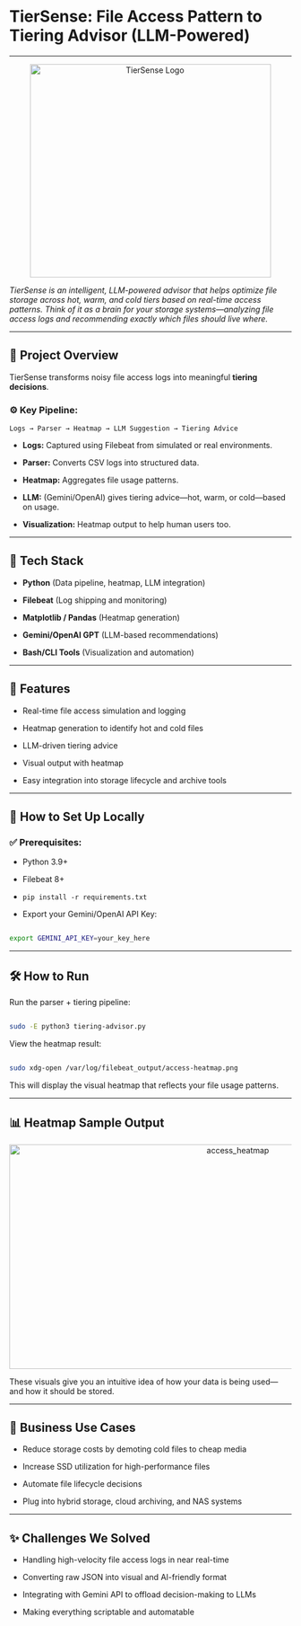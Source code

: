 # **TierSense: File Access Pattern to Tiering Advisor (LLM-Powered)**

---
<p align="center">
<img src="https://github.com/user-attachments/assets/ef229501-4a49-48b2-b06d-cee521be674a" alt="TierSense Logo" width="430" height="380"/>
</p>

*TierSense is an intelligent, LLM-powered advisor that helps optimize file storage across hot, warm, and cold tiers based on real-time access patterns. Think of it as a brain for your storage systems—analyzing file access logs and recommending exactly which files should live where.*
 
---
 
## 📌 Project Overview
 
TierSense transforms noisy file access logs into meaningful **tiering decisions**.
 
### ⚙️ Key Pipeline:

```
Logs → Parser → Heatmap → LLM Suggestion → Tiering Advice
```
- **Logs:** Captured using Filebeat from simulated or real environments.

- **Parser:** Converts CSV logs into structured data.

- **Heatmap:** Aggregates file usage patterns.

- **LLM:** (Gemini/OpenAI) gives tiering advice—hot, warm, or cold—based on usage.

- **Visualization:** Heatmap output to help human users too.
 
---
 
## 🧪 Tech Stack
 
- **Python** (Data pipeline, heatmap, LLM integration)

- **Filebeat** (Log shipping and monitoring)

- **Matplotlib / Pandas** (Heatmap generation)

- **Gemini/OpenAI GPT** (LLM-based recommendations)

- **Bash/CLI Tools** (Visualization and automation)
 
---
 
## 🚀 Features
 
- Real-time file access simulation and logging

- Heatmap generation to identify hot and cold files

- LLM-driven tiering advice

- Visual output with heatmap

- Easy integration into storage lifecycle and archive tools
 
---
 
## 🧰 How to Set Up Locally
 
### ✅ Prerequisites:
 
- Python 3.9+

- Filebeat 8+

- `pip install -r requirements.txt`

- Export your Gemini/OpenAI API Key:
 
```bash

export GEMINI_API_KEY=your_key_here

```
 
---

## 🛠 How to Run

Run the parser + tiering pipeline:
 
```bash

sudo -E python3 tiering-advisor.py

```

View the heatmap result:
 
```bash

sudo xdg-open /var/log/filebeat_output/access-heatmap.png

```
This will display the visual heatmap that reflects your file usage patterns.

---

## 📊 Heatmap Sample Output

<p align="center">
<img src="https://github.com/user-attachments/assets/a82ffe0c-84fd-4049-add4-eabc80040cf2" alt="access_heatmap" width="800" height="400"/>
</p>

These visuals give you an intuitive idea of how your data is being used—and how it should be stored.
 
---

## 💼 Business Use Cases

  - Reduce storage costs by demoting cold files to cheap media

  - Increase SSD utilization for high-performance files

  - Automate file lifecycle decisions
  
  - Plug into hybrid storage, cloud archiving, and NAS systems
 
---

## ✨ Challenges We Solved

  - Handling high-velocity file access logs in near real-time

  - Converting raw JSON into visual and AI-friendly format

  - Integrating with Gemini API to offload decision-making to LLMs

  - Making everything scriptable and automatable
